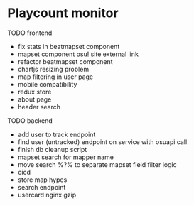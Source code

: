 # Playcount monitor

TODO frontend

* fix stats in beatmapset component
* mapset component osu! site external link
* refactor beatmapset component
* chartjs resizing problem
* map filtering in user page
* mobile compatibility
* redux store
* about page
* header search

TODO backend

* add user to track endpoint
* find user (untracked) endpoint on service with osuapi call
* finish db cleanup script
* mapset search for mapper name
* move search %?% to separate mapset field filter logic
* cicd
* store map hypes
* search endpoint
* usercard nginx gzip